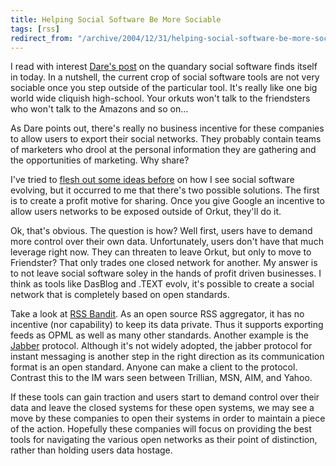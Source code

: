 ```yaml
---
title: Helping Social Software Be More Sociable
tags: [rss]
redirect_from: "/archive/2004/12/31/helping-social-software-be-more-sociable.aspx/"
---
```


I read with interest [Dare's
post](http://www.25hoursaday.com/weblog/PermaLink.aspx?guid=101325f8-dc54-4340-a674-c32c31c6db97)
on the quandary social software finds itself in today. In a nutshell,
the current crop of social software tools are not very sociable once you
step outside of the particular tool. It's really like one big world wide
cliquish high-school. Your orkuts won't talk to the friendsters who
won't talk to the Amazons and so on...

As Dare points out, there's really no business incentive for these
companies to allow users to export their social networks. They probably
contain teams of marketers who drool at the personal information they
are gathering and the opportunities of marketing. Why share?

I've tried to [flesh out some ideas
before](https://haacked.com/archive/2004/02/18/201.aspx) on how I see
social software evolving, but it occurred to me that there's two
possible solutions. The first is to create a profit motive for sharing.
Once you give Google an incentive to allow users networks to be exposed
outside of Orkut, they'll do it.

Ok, that's obvious. The question is how? Well first, users have to
demand more control over their own data. Unfortunately, users don't have
that much leverage right now. They can threaten to leave Orkut, but only
to move to Friendster? That only trades one closed network for another.
My answer is to not leave social software soley in the hands of profit
driven businesses. I think as tools like DasBlog and .TEXT evolv, it's
possible to create a social network that is completely based on open
standards.

Take a look at [RSS Bandit](http://www.rssbandit.org/). As an open
source RSS aggregator, it has no incentive (nor capability) to keep its
data private. Thus it supports exporting feeds as OPML as well as many
other standards. Another example is the [Jabber](http://www.jabber.org)
protocol. Although it's not widely adopted, the jabber protocol for
instant messaging is another step in the right direction as its
communication format is an open standard. Anyone can make a client to
the protocol. Contrast this to the IM wars seen between Trillian, MSN,
AIM, and Yahoo.

If these tools can gain traction and users start to demand control over
their data and leave the closed systems for these open systems, we may
see a move by these companies to open their systems in order to maintain
a piece of the action. Hopefully these companies will focus on providing
the best tools for navigating the various open networks as their point
of distinction, rather than holding users data hostage.

